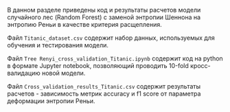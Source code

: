 В данном разделе приведены код и результаты расчетов модели случайного лес (Random Forest) с заменой энтропии Шеннона на энтропию Реньи в качестве критерия расщепления.

Файл `Titanic_dataset.csv` содержит набор данных, используемых для обучения и тестирования модели.

Файл `Tree Renyi_cross_validation_Titanic.ipynb` содержит код на python в формате Jupyter notebook, позволяющий проводить 10-fold кросс-валидацию новой модели.

Файл `Cross_validation_results_Titanic.csv` содержит результаты расчетов - зависимость метрик accuracy и f1 score от параметра деформации энтропии Реньи.

